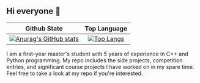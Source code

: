 ## Hi everyone 👋

|Github State|Top Language|
|:-:|:-:|
|[![Anurag's GitHub stats](https://github-readme-stats-eight-beta-67.vercel.app/api?username=xkllkx&show_icons=true&theme=light&card_width=320\&include_all_commits=true\&show=reviews,prs_merged\&rank_icon=github)](https://github.com/anuraghazra/github-readme-stats)|[![Top Langs](https://github-readme-stats-eight-beta-67.vercel.app/api/top-langs/?username=xkllkx&theme=light&layout=compact&langs_count=12&card_width=320&hide=jupyter,html,MATLAB%20notebook)](https://github.com/anuraghazra/github-readme-stats)|

I am a first-year master's student with 5 years of experience in C++ and Python programming.
My repo includes the side projects, competition entries, and significant course projects I have worked on in my spare time.
Feel free to take a look at my repo if you're interested.

<!--
**xkllkx/xkllkx** is a ✨ _special_ ✨ repository because its `README.md` (this file) appears on your GitHub profile.

Here are some ideas to get you started:

- 🔭 I’m currently working on ...
- 🌱 I’m currently learning ...
- 👯 I’m looking to collaborate on ...
- 🤔 I’m looking for help with ...
- 💬 Ask me about ...
- 📫 How to reach me: ...
- 😄 Pronouns: ...
- ⚡ Fun fact: ...
-->
